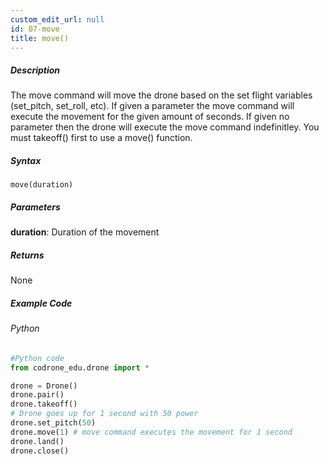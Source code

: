 ```yaml
---
custom_edit_url: null
id: 07-move
title: move()
---
```


##### Description

The move command will move the drone based on the set flight variables (set_pitch, set_roll, etc). If given a parameter the move command will execute the movement for the given amount of seconds.
If given no parameter then the drone will execute the move command indefinitley. You must takeoff() first to use a move() function.

##### Syntax
```move(duration)```

##### Parameters

**duration**: Duration of the movement

##### Returns

None

##### Example Code
###### Python
```python
#Python code
from codrone_edu.drone import *

drone = Drone()
drone.pair()
drone.takeoff()
# Drone goes up for 1 second with 50 power
drone.set_pitch(50)
drone.move(1) # move command executes the movement for 1 second
drone.land()
drone.close()
```